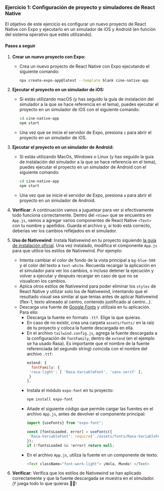 ### Ejercicio 1: Configuración de proyecto y simuladores de React Native

El objetivo de este ejercicio es configurar un nuevo proyecto de React Native con Expo y ejecutarlo en un simulador de iOS y Android (en función del sistema operativo que estés utilizando).

#### Pasos a seguir

1. **Crear un nuevo proyecto con Expo:**
   - Crea un nuevo proyecto de React Native con Expo ejecutando el siguiente comando:
     ```bash
     npx create-expo-app@latest --template blank cine-native-app
     ```


2. **Ejecutar el proyecto en un simulador de iOS:**
   - Si estás utilizando macOS (y has seguido la guía de instalación del simulador a la que se hace referencia en el tema), puedes ejecutar el proyecto en un simulador de iOS con el siguiente comando:
     ```bash
     cd cine-native-app
     npm start
     ```
   - Una vez que se inicie el servidor de Expo, presiona `i` para abrir el proyecto en un simulador de iOS.


3. **Ejecutar el proyecto en un simulador de Android:**
   - Si estás utilizando MacOs, Windows o Linux (y has seguido la guía de instalación del simulador a la que se hace referencia en el tema), puedes ejecutar el proyecto en un simulador de Android con el siguiente comando:
     ```bash
     cd cine-native-app
     npm start
     ```
   - Una vez que se inicie el servidor de Expo, presiona `a` para abrir el proyecto en un simulador de Android.


4. **Verificar**: A continuación vamos a juguetear para ver si efectivamente todo funciona correctamente. Dentro del `<View>` que se encuentra en `App.js`, vamos a agregar varios componentes de React Native `<Text>` con tu nombre y apellidos. Guarda el archivo y, si todo está correcto, deberías ver los cambios reflejados en el simulador.

5. **Uso de Nativewind**: Instala Nativewind en tu proyecto siguiendo [la guía de instalación oficial](https://www.nativewind.dev/getting-started/installation). Una vez instalado, modifica el componente `App.js` para que utilice los estilos de Nativewind. Por ejemplo: 
   - Intenta cambiar el color de fondo de la vista principal a `bg-blue-500` y el color del texto a `text-white`. Recuerda recargar la aplicación en el simulador para ver los cambios, o incluso detener la ejecución y volver a ejecutar y después recargar en caso de que no se visualicen los cambios.
   - Aplica otros estilos de Nativewind para poder eliminar los `styles` de React Native y utilizar solo los de Nativewind, intentando que el resultado visual sea similar al que tenías antes de aplicar Nativewind (flex-1, texto alineado al centro, contenido justificado al centro...).
   - Descarga una fuente de [Google Fonts](https://fonts.google.com/) y utilízala en tu aplicación. Para ello:
     - Descarga la fuente en formato `.ttf`. Elige la que quieras.
     - En caso de no existir, crea una carpeta `assets/fonts/` en la raíz de tu proyecto y coloca la fuente descargada en ella.
     - En el archivo `tailwind.config.js`, agrega la fuente descargada a la configuración de `fontFamily`, dentro de `extend` (en el ejemplo se ha usado Rasa). Es importante que el nombre de la fuente referenciada (el segundo string) coincida con el nombre del archivo `.ttf`:
       ```javascript
       extend: {
         fontFamily: {
        'rasa-light': [ 'Rasa-VariableFont', 'sans-serif' ],
        }
       },
       ```
     - Instala el módulo `expo-font` en tu proyecto:
       ```bash
       npm install expo-font
       ``` 
     - Añade el siguiente código que permite cargar las fuentes en el archivo `App.js`, antes de devolver el componente principal:
       ```javascript
       import {useFonts} from "expo-font";

       const [fontsLoaded, error] = useFonts({
        'Rasa-VariableFont': require('./assets/fonts/Rasa-VariableFont.ttf')
       });
       if (!fontsLoaded && !error) return null;
       ```
     - En el archivo `App.js`, utiliza la fuente en un componente de texto:
       ```javascript
       <Text className="font-work-light"> ¡Hola, Mundo! </Text>
       ```

6. **Verificar**: Verifica que los estilos de Nativewind se han aplicado correctamente y que la fuente descargada se muestra en el simulador. ¡Y juega todo lo que quieras 🤗🤗!
